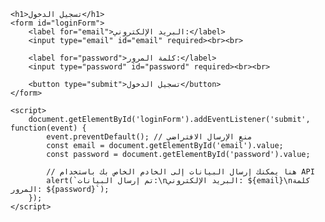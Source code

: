 <!DOCTYPE html>
<html lang="ar">
<head>
    <meta charset="UTF-8">
    <meta name="viewport" content="width=device-width, initial-scale=1.0">
    <title>نموذج تسجيل الدخول</title>
</head>
<body>

    <h1>تسجيل الدخول</h1>
    <form id="loginForm">
        <label for="email">البريد الإلكتروني:</label>
        <input type="email" id="email" required><br><br>

        <label for="password">كلمة المرور:</label>
        <input type="password" id="password" required><br><br>

        <button type="submit">تسجيل الدخول</button>
    </form>

    <script>
        document.getElementById('loginForm').addEventListener('submit', function(event) {
            event.preventDefault(); // منع الإرسال الافتراضي
            const email = document.getElementById('email').value;
            const password = document.getElementById('password').value;
            
            // هنا يمكنك إرسال البيانات إلى الخادم الخاص بك باستخدام API
            alert(`تم إرسال البيانات:\nالبريد الإلكتروني: ${email}\nكلمة المرور: ${password}`);
        });
    </script>

</body>
</html>
